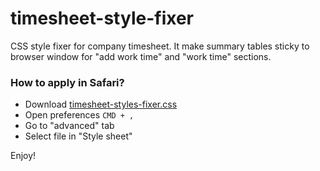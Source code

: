 # timesheet-style-fixer
CSS style fixer for company timesheet. It make summary tables sticky to browser window for "add work time" and "work time" sections.

### How to apply in Safari?

- Download [timesheet-styles-fixer.css](https://github.com/dominikhajduk/timesheet-style-fixer/blob/master/timesheet-styles-fixer.css)
- Open preferences `CMD + ,`
- Go to "advanced" tab
- Select file in "Style sheet"

Enjoy!
